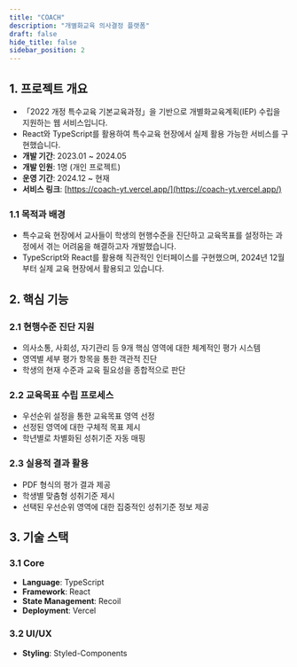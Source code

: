 ```yaml
---
title: "COACH"
description: "개별화교육 의사결정 플랫폼"
draft: false
hide_title: false
sidebar_position: 2
---
```


## 1. 프로젝트 개요
- 「2022 개정 특수교육 기본교육과정」을 기반으로 개별화교육계획(IEP) 수립을 지원하는 웹 서비스입니다.
- React와 TypeScript를 활용하여 특수교육 현장에서 실제 활용 가능한 서비스를 구현했습니다.
- **개발 기간**: 2023.01 ~ 2024.05
- **개발 인원**: 1명 (개인 프로젝트)
- **운영 기간**: 2024.12 ~ 현재
- **서비스 링크**: [https://coach-yt.vercel.app/](https://coach-yt.vercel.app/)

### 1.1 목적과 배경
- 특수교육 현장에서 교사들이 학생의 현행수준을 진단하고 교육목표를 설정하는 과정에서 겪는 어려움을 해결하고자 개발했습니다. 
- TypeScript와 React를 활용해 직관적인 인터페이스를 구현했으며, 2024년 12월부터 실제 교육 현장에서 활용되고 있습니다.

## 2. 핵심 기능

### 2.1 현행수준 진단 지원
- 의사소통, 사회성, 자기관리 등 9개 핵심 영역에 대한 체계적인 평가 시스템
- 영역별 세부 평가 항목을 통한 객관적 진단
- 학생의 현재 수준과 교육 필요성을 종합적으로 판단

### 2.2 교육목표 수립 프로세스
- 우선순위 설정을 통한 교육목표 영역 선정
- 선정된 영역에 대한 구체적 목표 제시
- 학년별로 차별화된 성취기준 자동 매핑

### 2.3 실용적 결과 활용
- PDF 형식의 평가 결과 제공
- 학생별 맞춤형 성취기준 제시
- 선택된 우선순위 영역에 대한 집중적인 성취기준 정보 제공

## 3. 기술 스택

### 3.1 Core
- **Language**: TypeScript
- **Framework**: React
- **State Management**: Recoil
- **Deployment**: Vercel

### 3.2 UI/UX
- **Styling**: Styled-Components